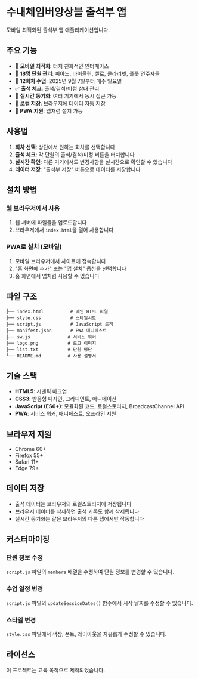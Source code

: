 # 수내체임버앙상블 출석부 앱

모바일 최적화된 출석부 웹 애플리케이션입니다.

## 주요 기능

- 📱 **모바일 최적화**: 터치 친화적인 인터페이스
- 👥 **18명 단원 관리**: 피아노, 바이올린, 첼로, 클라리넷, 플룻 연주자들
- 📅 **12회차 수업**: 2025년 9월 7일부터 매주 일요일
- ✅ **출석 체크**: 출석/결석/미정 상태 관리
- 🔄 **실시간 동기화**: 여러 기기에서 동시 접근 가능
- 💾 **로컬 저장**: 브라우저에 데이터 자동 저장
- 📱 **PWA 지원**: 앱처럼 설치 가능

## 사용법

1. **회차 선택**: 상단에서 원하는 회차를 선택합니다
2. **출석 체크**: 각 단원의 출석/결석/미정 버튼을 터치합니다
3. **실시간 확인**: 다른 기기에서도 변경사항을 실시간으로 확인할 수 있습니다
4. **데이터 저장**: "출석부 저장" 버튼으로 데이터를 저장합니다

## 설치 방법

### 웹 브라우저에서 사용
1. 웹 서버에 파일들을 업로드합니다
2. 브라우저에서 `index.html`을 열어 사용합니다

### PWA로 설치 (모바일)
1. 모바일 브라우저에서 사이트에 접속합니다
2. "홈 화면에 추가" 또는 "앱 설치" 옵션을 선택합니다
3. 홈 화면에서 앱처럼 사용할 수 있습니다

## 파일 구조

```
├── index.html          # 메인 HTML 파일
├── style.css           # 스타일시트
├── script.js           # JavaScript 로직
├── manifest.json       # PWA 매니페스트
├── sw.js              # 서비스 워커
├── logo.png           # 로고 이미지
├── list.txt           # 단원 명단
└── README.md          # 사용 설명서
```

## 기술 스택

- **HTML5**: 시맨틱 마크업
- **CSS3**: 반응형 디자인, 그라디언트, 애니메이션
- **JavaScript (ES6+)**: 모듈화된 코드, 로컬스토리지, BroadcastChannel API
- **PWA**: 서비스 워커, 매니페스트, 오프라인 지원

## 브라우저 지원

- Chrome 60+
- Firefox 55+
- Safari 11+
- Edge 79+

## 데이터 저장

- 출석 데이터는 브라우저의 로컬스토리지에 저장됩니다
- 브라우저 데이터를 삭제하면 출석 기록도 함께 삭제됩니다
- 실시간 동기화는 같은 브라우저의 다른 탭에서만 작동합니다

## 커스터마이징

### 단원 정보 수정
`script.js` 파일의 `members` 배열을 수정하여 단원 정보를 변경할 수 있습니다.

### 수업 일정 변경
`script.js` 파일의 `updateSessionDates()` 함수에서 시작 날짜를 수정할 수 있습니다.

### 스타일 변경
`style.css` 파일에서 색상, 폰트, 레이아웃을 자유롭게 수정할 수 있습니다.

## 라이선스

이 프로젝트는 교육 목적으로 제작되었습니다.
